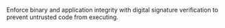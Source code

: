Enforce binary and application integrity with digital signature verification to prevent untrusted code from executing.

